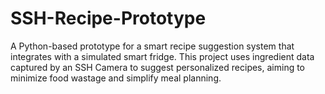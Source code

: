 # SSH-Recipe-Prototype
A Python-based prototype for a smart recipe suggestion system that integrates with a simulated smart fridge. This project uses ingredient data captured by an SSH Camera to suggest personalized recipes, aiming to minimize food wastage and simplify meal planning.
